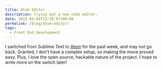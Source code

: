 ```yaml
---
title: Atom Editor
description: Trying out a new code editor.
date: 2015-04-04T23:58:07+00:00
permalink: /blog/atom-editor/
tags:
  - Front End Development
---
```


I switched from Sublime Text to [Atom](https://atom.io) for the past week, and may not go back. Granted, I don't have a complex setup, so making the move proved easy. Plus, I love the open source, hackable nature of the project. I hope to write more on the switch later!
